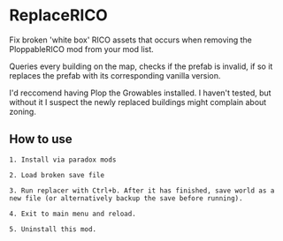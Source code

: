 # ReplaceRICO

Fix broken 'white box' RICO assets that occurs when removing the PloppableRICO mod from your mod list.

Queries every building on the map, checks if the prefab is invalid, if so it replaces the prefab with its corresponding vanilla version.

I'd reccomend having Plop the Growables installed. I haven't tested, but without it I suspect the newly replaced buildings might complain about zoning.

## How to use

	1. Install via paradox mods
	
	2. Load broken save file
	
	3. Run replacer with Ctrl+b. After it has finished, save world as a new file (or alternatively backup the save before running).
	
	4. Exit to main menu and reload.
	
	5. Uninstall this mod.